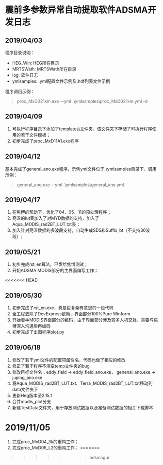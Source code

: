# 震前多参数异常自动提取软件ADSMA开发日志

## 2019/04/03

程序目录说明：

* HEG_Win\: HEG所在目录
* MRTSWath\: MRTSWath所在目录
* log\: 软件日志
* ymlsamples\: .yml配置文件示例及.hdf列表文件示例

程序调用示例：
> proc_MxD021km.exe --yml .\ymlsamples\proc_MxD021km.yml -d


## 2019/04/09

1. 可执行程序目录下添加了templates\文件夹，该文件夹下存储了可执行程序使用的若干文件模板；
2. 初步完成了proc_MxD11A1.exe程序

## 2019/04/12

基本完成了general_ano.exe程序，示例yml文件位于.\ymlsamples目录下，调用示例：

> general_ano.exe --yml .\ymlsamples\general_ano.yml

## 2019/04/17

1. 在焦博的帮助下，优化了04、05、11的预处理程序；
2. 亮温的lut表加入了对MYD数据的支持，加入了Aqua_MODIS_rad2BT_LUT.txt表；
3. 加入针对亮温数据的多波段支持，自动生成SDS和Suffix_bt（不支持30波段）;

## 2019/05/21

1. 初步完成rst_en算法，已发给焦博测试；
2. 开始ADSMA MODIS部分的主界面编写工作；

<<<<<<< HEAD
## 2019/05/30

1. 初步完成了rst_en.exe，真是巨~~复杂~~有意思的一段代码
2. 全工程去除了DevExpress依赖，界面部分100%Pure Winform
3. 开始着手MODIS界面部分的编码，由于界面部分涉及较多人机交互，需要与焦博深入沟通后再编码
4. 初步完成了出图程序plot.py

## 2019/06/18

1. 修改了若干yml文件的配置项属性名，代码也做了相应的修改
2. 修正了若干程序不清空temp文件夹的bug
3. 修改目标文件名：eddy_field -> eddy_field_ano.exe， genenal_ano.exe -> juping_ano.exe
4. 将Aqua_MODIS_rad2BT_LUT.txt、Terra_MODIS_rad2BT_LUT.txt移动到data文件夹下
5. 更新Heg版本至2.15.1
6. 合并modis_plot分支
7. 新建TestData文件夹，用于存放测试数据以及准备测试数据的相关下载脚本

# 2019/11/05

1. 完成proc_MxD04_3k的重构工作；
2. 完成proc_MxD05_L2的重构工作；
=======

>>>>>>> adsmagui
